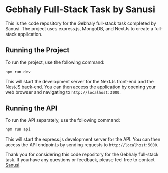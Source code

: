 # Gebhaly Full-Stack Task by Sanusi

This is the code repository for the Gebhaly full-stack task completed by Sanusi. The project uses express.js, MongoDB, and NextJs to create a full-stack application.

## Running the Project

To run the project, use the following command:

```bash
npm run dev
```

This will start the development server for the NextJs front-end and the NestJS back-end. You can then access the application by opening your web browser and navigating to `http://localhost:3000`.

## Running the API

To run the API separately, use the following command:

```bash
npm run api
```

This will start the express.js development server for the API. You can then access the API endpoints by sending requests to `http://localhost:5000`.

Thank you for considering this code repository for the Gebhaly full-stack task. If you have any questions or feedback, please feel free to contact [Sanusi](https://www.linkedin.com/in/sanusi-hassan-umar-343a6011a/).
